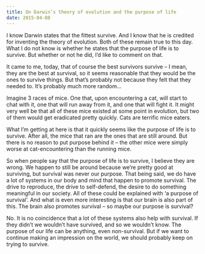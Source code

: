 ```yaml
---
title: On Darwin’s theory of evolution and the purpose of life
date: 2015-04-08
---
```


I know Darwin states that the fittest survive. And I know that he is credited
for inventing the theory of evolution. Both of these remain true to this day.
What I do not know is whether he states that the purpose of life is to survive.
But whether or not he did, I’d like to comment on that.

It came to me, today, that of course the best survivors survive – I mean, they
are the best at survival, so it seems reasonable that they would be the ones to
survive things. But that’s probably not because they felt that they needed to.
It’s probably much more random…

Imagine 3 races of mice. One that, upon encountering a cat, will start to chat
with it, one that will run away from it, and one that will fight it. It might
very well be that all of these mice existed at some point in evolution, but two
of them would get eradicated pretty quickly. Cats are terrific mice eaters.

What I’m getting at here is that it quickly seems like the purpose of life is to
survive. After all, the mice that ran are the ones that are still around. But
there is no reason to put purpose behind it – the other mice were simply worse
at cat-encountering than the running mice.

So when people say that the purpose of life is to survive, I believe they are
wrong. We happen to still be around because we’re pretty good at surviving, but
survival was never our purpose. That being said, we do have a lot of systems in
our body and mind that happen to promote survival. The drive to reproduce, the
drive to self-defend, the desire to do something meaningful in our society. All
of these could be explained with ‘a purpose of survival’. And what is even more
interesting is that our brain is also part of this. The brain also promotes
survival – so maybe our purpose is survival?

No. It is no coincidence that a lot of these systems also help with survival. If
they didn’t we wouldn’t have survived, and so we wouldn’t know. The purpose of
our life can be anything, even non-survival. But if we want to continue making
an impression on the world, we should probably keep on trying to survive.
